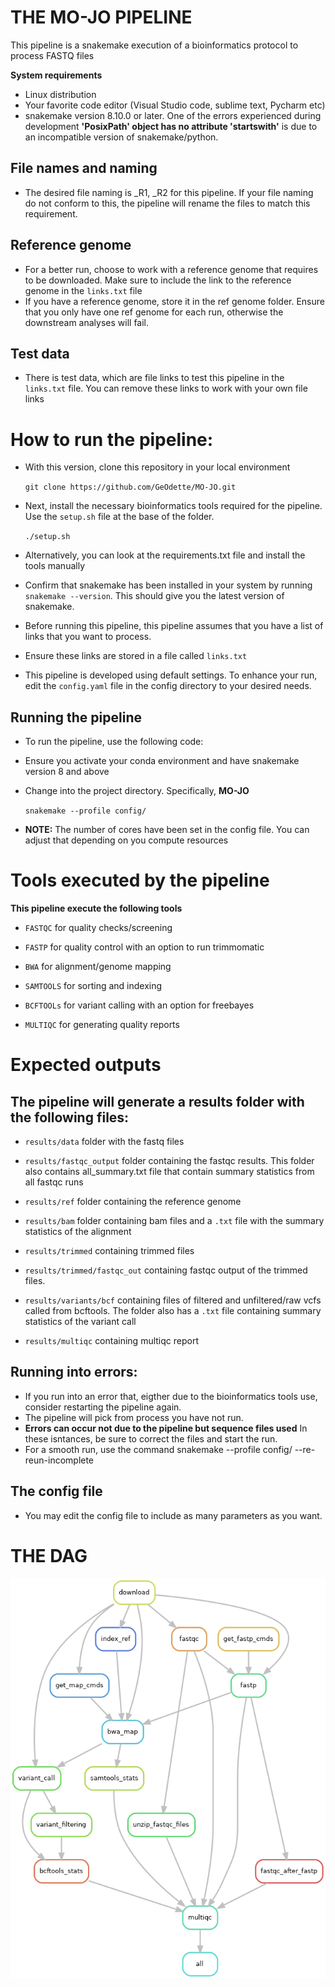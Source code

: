 # THE MO-JO PIPELINE
This pipeline is a snakemake execution of a bioinformatics protocol to process FASTQ files

**System requirements**
- Linux distribution
- Your favorite code editor (Visual Studio code, sublime text, Pycharm etc)
- snakemake version 8.10.0 or later. One of the errors experienced during development 
  **'PosixPath' object has no attribute 'startswith'** is due to an incompatible version of snakemake/python.
## File names and naming
- The desired file naming is _R1, _R2 for this pipeline. If your file naming do not conform to this, 
  the pipeline will rename the files to match this requirement.
## Reference genome
- For a better run, choose to work with a reference genome that requires to be downloaded. Make sure to include the link to the reference genome in the `links.txt` file
- If you have a reference genome, store it in the ref genome folder. Ensure that you only have one ref genome for each run, 
  otherwise the downstream analyses will fail.

## Test data
- There is test data, which are file links to test this pipeline in the `links.txt` file. You can remove these links to work with your own file links
# How to run the pipeline:
- With this version, clone this repository in your local environment

  `git clone https://github.com/GeOdette/MO-JO.git`

- Next, install the necessary bioinformatics tools required for the pipeline. Use the `setup.sh` file at the base of the folder.

  `./setup.sh`

- Alternatively, you can look at the requirements.txt file and install the tools manually
  
- Confirm that snakemake has been installed in your system by running `snakemake --version`. This should give you the latest version of snakemake.
  
- Before running this pipeline, this pipeline assumes that you have a list of links that you want to process.
  
- Ensure these links are stored in a file called `links.txt`
  
- This pipeline is developed using default settings. To enhance your run, edit the `config.yaml` file in the config directory to your desired needs.

## Running the pipeline
- To run the pipeline, use the following code:
- Ensure you activate your conda environment and have snakemake version 8 and above
- Change into the project directory. Specifically, **MO-JO**

  `snakemake --profile config/`

- **NOTE:** The number of cores have been set in the config file. You can adjust that depending on you compute resources

# Tools executed by the pipeline

**This pipeline execute the following tools**

- `FASTQC` for quality checks/screening
  
- `FASTP` for quality control with an option to run trimmomatic
  
- `BWA` for alignment/genome mapping
  
- `SAMTOOLS` for sorting and indexing
  
- `BCFTOOLs` for variant calling with an option for freebayes
  
- `MULTIQC` for generating quality reports

# Expected outputs

## The pipeline will generate a results folder with the following files:

- `results/data` folder with the fastq files
  
- `results/fastqc_output` folder containing the fastqc results. This folder also contains all_summary.txt file that contain summary statistics from all fastqc runs
- `results/ref` folder containing the reference genome
- `results/bam` folder containing bam files and a `.txt` file with the summary statistics of the alignment
- `results/trimmed` containing trimmed files
- `results/trimmed/fastqc_out` containing fastqc output of the trimmed files.
- `results/variants/bcf` containing files of filtered and unfiltered/raw vcfs called from bcftools. The folder also has a `.txt` file containing summary statistics of
  the variant call
- `results/multiqc` containing multiqc report

## Running into errors:
- If you run into an error that, eigther due to the bioinformatics tools use, consider restarting the pipeline again.
- The pipeline will pick from process you have not run. 
- **Errors can occur not due to the pipeline but sequence files used** In these isntances, be sure to correct the files and start the run.
- For a smooth run, use the command snakemake --profile config/ --re-reun-incomplete

## The config file
- You may edit the config file to include as many parameters as you want.

# THE DAG
![alt text](dag.png)